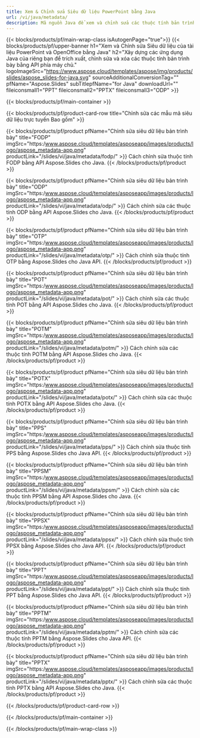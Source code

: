 ```yaml
---
title: Xem & Chỉnh sửa Siêu dữ liệu PowerPoint bằng Java
url: /vi/java/metadata/
description: Mã nguồn Java để xem và chỉnh sửa các thuộc tính bản trình bày
---
```


{{< blocks/products/pf/main-wrap-class isAutogenPage="true">}}
{{< blocks/products/pf/upper-banner h1="Xem và Chỉnh sửa Siêu dữ liệu của tài liệu PowerPoint và OpenOffice bằng Java" h2="Xây dựng các ứng dụng Java của riêng bạn để trích xuất, chỉnh sửa và xóa các thuộc tính bản trình bày bằng API phía máy chủ." logoImageSrc="https://www.aspose.cloud/templates/aspose/img/products/slides/aspose_slides-for-java.svg" sourceAdditionalConversionTag="" pfName="Aspose.Slides" subTitlepfName="for Java" downloadUrl="" fileiconsmall1="PPT" fileiconsmall2="PPTX" fileiconsmall3="ODP" >}}

{{< blocks/products/pf/main-container >}}

{{< blocks/products/pf/product-card-row title="Chỉnh sửa các mẫu mã siêu dữ liệu trực tuyến Bao gồm" >}}

{{< blocks/products/pf/product pfName="Chỉnh sửa siêu dữ liệu bản trình bày" title="FODP" imgSrc="https:/www.aspose.cloud/templates/asposeapp/images/products/logo/aspose_metadata-app.png" productLink="/slides/vi/java/metadata/fodp/" >}}
Cách chỉnh sửa thuộc tính FODP bằng API Aspose.Slides cho Java.
{{< /blocks/products/pf/product >}}

{{< blocks/products/pf/product pfName="Chỉnh sửa siêu dữ liệu bản trình bày" title="ODP" imgSrc="https:/www.aspose.cloud/templates/asposeapp/images/products/logo/aspose_metadata-app.png" productLink="/slides/vi/java/metadata/odp/" >}}
Cách chỉnh sửa các thuộc tính ODP bằng API Aspose.Slides cho Java.
{{< /blocks/products/pf/product >}}

{{< blocks/products/pf/product pfName="Chỉnh sửa siêu dữ liệu bản trình bày" title="OTP" imgSrc="https:/www.aspose.cloud/templates/asposeapp/images/products/logo/aspose_metadata-app.png" productLink="/slides/vi/java/metadata/otp/" >}}
Cách chỉnh sửa thuộc tính OTP bằng Aspose.Slides cho Java API.
{{< /blocks/products/pf/product >}}

{{< blocks/products/pf/product pfName="Chỉnh sửa siêu dữ liệu bản trình bày" title="POT" imgSrc="https:/www.aspose.cloud/templates/asposeapp/images/products/logo/aspose_metadata-app.png" productLink="/slides/vi/java/metadata/pot/" >}}
Cách chỉnh sửa các thuộc tính POT bằng API Aspose.Slides cho Java.
{{< /blocks/products/pf/product >}}

{{< blocks/products/pf/product pfName="Chỉnh sửa siêu dữ liệu bản trình bày" title="POTM" imgSrc="https:/www.aspose.cloud/templates/asposeapp/images/products/logo/aspose_metadata-app.png" productLink="/slides/vi/java/metadata/potm/" >}}
Cách chỉnh sửa các thuộc tính POTM bằng API Aspose.Slides cho Java.
{{< /blocks/products/pf/product >}}

{{< blocks/products/pf/product pfName="Chỉnh sửa siêu dữ liệu bản trình bày" title="POTX" imgSrc="https:/www.aspose.cloud/templates/asposeapp/images/products/logo/aspose_metadata-app.png" productLink="/slides/vi/java/metadata/potx/" >}}
Cách chỉnh sửa các thuộc tính POTX bằng API Aspose.Slides cho Java.
{{< /blocks/products/pf/product >}}

{{< blocks/products/pf/product pfName="Chỉnh sửa siêu dữ liệu bản trình bày" title="PPS" imgSrc="https:/www.aspose.cloud/templates/asposeapp/images/products/logo/aspose_metadata-app.png" productLink="/slides/vi/java/metadata/pps/" >}}
Cách chỉnh sửa thuộc tính PPS bằng Aspose.Slides cho Java API.
{{< /blocks/products/pf/product >}}

{{< blocks/products/pf/product pfName="Chỉnh sửa siêu dữ liệu bản trình bày" title="PPSM" imgSrc="https:/www.aspose.cloud/templates/asposeapp/images/products/logo/aspose_metadata-app.png" productLink="/slides/vi/java/metadata/ppsm/" >}}
Cách chỉnh sửa các thuộc tính PPSM bằng API Aspose.Slides cho Java.
{{< /blocks/products/pf/product >}}

{{< blocks/products/pf/product pfName="Chỉnh sửa siêu dữ liệu bản trình bày" title="PPSX" imgSrc="https:/www.aspose.cloud/templates/asposeapp/images/products/logo/aspose_metadata-app.png" productLink="/slides/vi/java/metadata/ppsx/" >}}
Cách chỉnh sửa thuộc tính PPSX bằng Aspose.Slides cho Java API.
{{< /blocks/products/pf/product >}}

{{< blocks/products/pf/product pfName="Chỉnh sửa siêu dữ liệu bản trình bày" title="PPT" imgSrc="https:/www.aspose.cloud/templates/asposeapp/images/products/logo/aspose_metadata-app.png" productLink="/slides/vi/java/metadata/ppt/" >}}
Cách chỉnh sửa thuộc tính PPT bằng Aspose.Slides cho Java API.
{{< /blocks/products/pf/product >}}

{{< blocks/products/pf/product pfName="Chỉnh sửa siêu dữ liệu bản trình bày" title="PPTM" imgSrc="https:/www.aspose.cloud/templates/asposeapp/images/products/logo/aspose_metadata-app.png" productLink="/slides/vi/java/metadata/pptm/" >}}
Cách chỉnh sửa các thuộc tính PPTM bằng Aspose.Slides cho Java API.
{{< /blocks/products/pf/product >}}

{{< blocks/products/pf/product pfName="Chỉnh sửa siêu dữ liệu bản trình bày" title="PPTX" imgSrc="https:/www.aspose.cloud/templates/asposeapp/images/products/logo/aspose_metadata-app.png" productLink="/slides/vi/java/metadata/pptx/" >}}
Cách chỉnh sửa các thuộc tính PPTX bằng API Aspose.Slides cho Java.
{{< /blocks/products/pf/product >}}



{{< /blocks/products/pf/product-card-row >}}

{{< /blocks/products/pf/main-container >}}
    
{{< /blocks/products/pf/main-wrap-class >}}